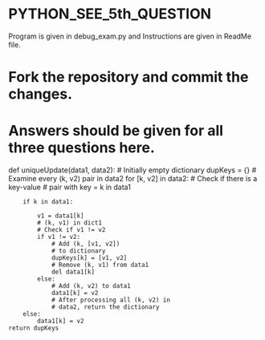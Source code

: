 # PYTHON_SEE_5th_QUESTION
Program is given in debug_exam.py and Instructions are given in ReadMe file.
# Fork the repository and commit the changes.
# Answers should be given for all three questions here.
def uniqueUpdate(data1, data2):
    # Initially empty dictionary
    dupKeys = {}
    # Examine every (k, v2) pair in data2
    for [k, v2] in data2:
        # Check if there is a key-value
        # pair with key = k in data1
      
        if k in data1:
        
            v1 = data1[k]
            # (k, v1) in dict1
            # Check if v1 != v2
            if v1 != v2:
                # Add (k, [v1, v2])
                # to dictionary
                dupKeys[k] = [v1, v2]
                # Remove (k, v1) from data1
                del data1[k]
            else:
                # Add (k, v2) to data1
                data1[k] = v2
                # After processing all (k, v2) in
                # data2, return the dictionary
        else:
            data1[k] = v2
    return dupKeys
    
    
